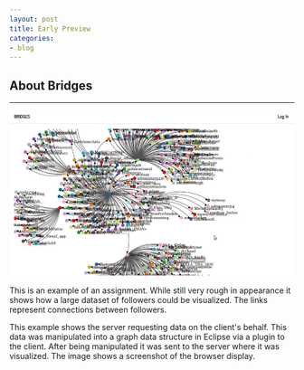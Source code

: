 ```yaml
---
layout: post
title: Early Preview
categories:
- blog
---
```


## About Bridges
---

![Diagram of a large dataset visualized](/huge_followers.png)

This is an example of an assignment. While still very rough in appearance it shows how a large dataset of followers could be visualized. The links represent connections between followers.

This example shows the server requesting data on the client's behalf. This data was manipulated into a graph data structure in Eclipse via a plugin to the client. After being manipulated it was sent to the server where it was visualized. The image shows a screenshot of the browser display.
